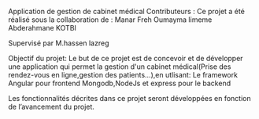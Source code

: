 Application de gestion de cabinet médical
Contributeurs :
Ce projet a été réalisé sous la collaboration de :
Manar Freh 
Oumayma limeme
Abderahmane KOTBI

Supervisé par
M.hassen lazreg

Objectif du projet:
Le but de ce projet est de concevoir et de développer une application qui permet la gestion d'un cabinet médical(Prise des rendez-vous en ligne,gestion des patients...),en utlisant:
Le framework Angular pour frontend
Mongodb,NodeJs et express pour le backend

Les fonctionnalités décrites dans ce projet seront développées en fonction de l’avancement du projet.


